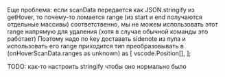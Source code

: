 Еще проблема: если scanData передается как JSON.stringify из getHover, то почему-то ломается range (из start и end получаются отдельные массивы)
соответственно, мы не можем использовать этот range напрямую для удаления (хотя в случае обычной команды это работает)
Поэтому надо по key доставать sidenote из пула и использовать его range
приходится тип преобразовывать в
(onHoverScanData.ranges as unknown) as [
vscode.Position[],
];

TODO: как-то настроить stringify чтобы оно нормально было
